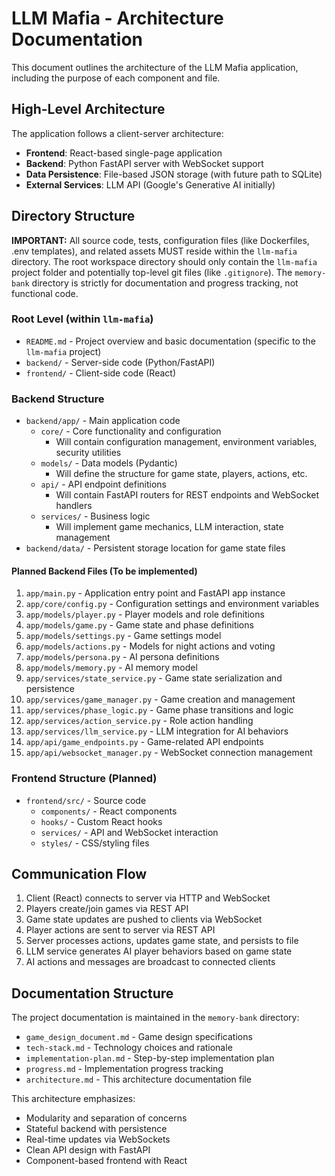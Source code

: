 # LLM Mafia - Architecture Documentation

This document outlines the architecture of the LLM Mafia application, including the purpose of each component and file.

## High-Level Architecture

The application follows a client-server architecture:

- **Frontend**: React-based single-page application
- **Backend**: Python FastAPI server with WebSocket support
- **Data Persistence**: File-based JSON storage (with future path to SQLite)
- **External Services**: LLM API (Google's Generative AI initially)

## Directory Structure

**IMPORTANT:** All source code, tests, configuration files (like Dockerfiles, .env templates), and related assets MUST reside within the `llm-mafia` directory. The root workspace directory should only contain the `llm-mafia` project folder and potentially top-level git files (like `.gitignore`). The `memory-bank` directory is strictly for documentation and progress tracking, not functional code.

### Root Level (within `llm-mafia`)

- `README.md` - Project overview and basic documentation (specific to the `llm-mafia` project)
- `backend/` - Server-side code (Python/FastAPI)
- `frontend/` - Client-side code (React)

### Backend Structure

- `backend/app/` - Main application code
  - `core/` - Core functionality and configuration
    - Will contain configuration management, environment variables, security utilities
  - `models/` - Data models (Pydantic)
    - Will define the structure for game state, players, actions, etc.
  - `api/` - API endpoint definitions
    - Will contain FastAPI routers for REST endpoints and WebSocket handlers
  - `services/` - Business logic
    - Will implement game mechanics, LLM interaction, state management
- `backend/data/` - Persistent storage location for game state files

#### Planned Backend Files (To be implemented)

1. `app/main.py` - Application entry point and FastAPI app instance
2. `app/core/config.py` - Configuration settings and environment variables
3. `app/models/player.py` - Player models and role definitions  
4. `app/models/game.py` - Game state and phase definitions
5. `app/models/settings.py` - Game settings model
6. `app/models/actions.py` - Models for night actions and voting
7. `app/models/persona.py` - AI persona definitions
8. `app/models/memory.py` - AI memory model
9. `app/services/state_service.py` - Game state serialization and persistence
10. `app/services/game_manager.py` - Game creation and management
11. `app/services/phase_logic.py` - Game phase transitions and logic
12. `app/services/action_service.py` - Role action handling
13. `app/services/llm_service.py` - LLM integration for AI behaviors
14. `app/api/game_endpoints.py` - Game-related API endpoints
15. `app/api/websocket_manager.py` - WebSocket connection management

### Frontend Structure (Planned)

- `frontend/src/` - Source code
  - `components/` - React components
  - `hooks/` - Custom React hooks
  - `services/` - API and WebSocket interaction
  - `styles/` - CSS/styling files

## Communication Flow

1. Client (React) connects to server via HTTP and WebSocket
2. Players create/join games via REST API
3. Game state updates are pushed to clients via WebSocket
4. Player actions are sent to server via REST API
5. Server processes actions, updates game state, and persists to file
6. LLM service generates AI player behaviors based on game state
7. AI actions and messages are broadcast to connected clients

## Documentation Structure

The project documentation is maintained in the `memory-bank` directory:
- `game_design_document.md` - Game design specifications
- `tech-stack.md` - Technology choices and rationale
- `implementation-plan.md` - Step-by-step implementation plan
- `progress.md` - Implementation progress tracking
- `architecture.md` - This architecture documentation file

This architecture emphasizes:
- Modularity and separation of concerns
- Stateful backend with persistence
- Real-time updates via WebSockets
- Clean API design with FastAPI
- Component-based frontend with React
